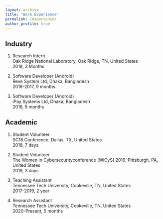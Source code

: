 ```yaml
---
layout: archive
title: "Work Experience"
permalink: /experience/
author_profile: true
---
```


## Industry

1. Research Intern<br/>
Oak Ridge National Laboratory, Oak Ridge, TN, United States<br/>
2019, 3 Months 

2. Software Developer (Android)<br/>
Reve System Ltd, Dhaka, Bangladesh<br/>
2016-2017, 9 months

3. Software Developer (Android)<br/>
iPay Systems Ltd, Dhaka, Bangladesh<br/>
2016, 5 months

## Academic

1. Student Volunteer<br/>
SC18 Conference, Dallas, TX, United States<br/>
2018, 7 days

2. Student Volunteer<br/>
The Women in Cybersecurityconference (WiCyS) 2019, Pittsburgh, PA, United States<br/>
2019, 3 days

3. Teaching Assistant<br/>
Tennessee Tech University, Cookeville, TN, United States<br/>
2017-2019, 2 year

4. Research Assistant<br/>
Tennessee Tech University, Cookeville, TN, United States<br/>
2020-Present, 5 months
